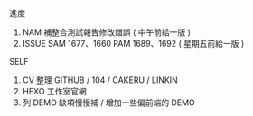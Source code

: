 進度
1. NAM 補整合測試報告修改錯誤 ( 中午前給一版 )
2. ISSUE SAM 1677、1660 PAM 1689、1692 ( 星期五前給一版 )

SELF

1. CV 整理 GITHUB / 104 / CAKERU / LINKIN
1. HEXO 工作室官網
1. 列 DEMO 缺項慢慢補 / 增加一些偏前端的 DEMO
